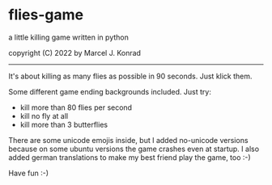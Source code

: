 # flies-game
a little killing game written in python

copyright (C) 2022 by Marcel J. Konrad
___________________________________________
It's about killing as many flies as possible in 90 seconds.
Just klick them.

Some different game ending backgrounds included. Just try:

- kill more than 80 flies per second
- kill no fly at all
- kill more than 3 butterflies

There are some unicode emojis inside, but I added no-unicode versions because on some ubuntu versions the game crashes even at startup.
I also added german translations to make my best friend play the game, too :-)

Have fun :-)
